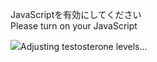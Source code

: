 JavaScriptを有効にしてください  
Please turn on your JavaScript

![](https://static.blahaj.zone/blahaj-logo.webp)Adjusting testosterone levels…